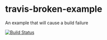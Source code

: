 # travis-broken-example

An example that will cause a build failure

[![Build Status](https://travis-ci.org/MaxMoto1702/travis-broken-example.svg?branch=master)](https://travis-ci.org/MaxMoto1702/travis-broken-example)
